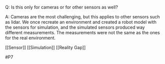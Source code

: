 Q: Is this only for cameras or for other sensors as well?

A: Cameras are the most challenging, but this applies to other sensors such as lidar. We once recreate an environment and created a robot model with the sensors for simulation, and the simulated sensors produced way different measurements. The measurements were not the same as the ones for the real environment.

[[Sensor]]
[[Simulation]]
[[Reality Gap]]

#P7 